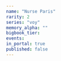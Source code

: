 ```yaml
---
name: "Nurse Paris"
rarity: 2
series: "voy"
memory_alpha: ""
bigbook_tier:
events:
in_portal: true
published: false
---
```

